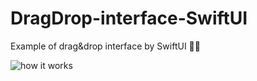 # DragDrop-interface-SwiftUI

Example of drag&drop interface by SwiftUI 🧞‍♂️ 

![how it works](https://github.com/NBibikov/DragDrop-interface-SwiftUI/blob/main/example.gif)
